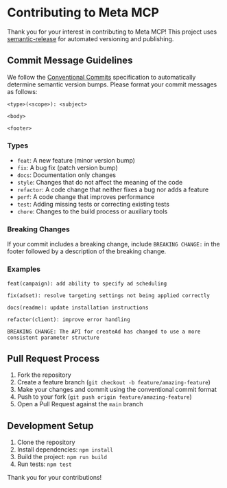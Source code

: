 # Contributing to Meta MCP

Thank you for your interest in contributing to Meta MCP! This project uses [semantic-release](https://github.com/semantic-release/semantic-release) for automated versioning and publishing.

## Commit Message Guidelines

We follow the [Conventional Commits](https://www.conventionalcommits.org/) specification to automatically determine semantic version bumps. Please format your commit messages as follows:

```
<type>(<scope>): <subject>

<body>

<footer>
```

### Types

- `feat`: A new feature (minor version bump)
- `fix`: A bug fix (patch version bump)
- `docs`: Documentation only changes
- `style`: Changes that do not affect the meaning of the code
- `refactor`: A code change that neither fixes a bug nor adds a feature
- `perf`: A code change that improves performance
- `test`: Adding missing tests or correcting existing tests
- `chore`: Changes to the build process or auxiliary tools

### Breaking Changes

If your commit includes a breaking change, include `BREAKING CHANGE:` in the footer followed by a description of the breaking change.

### Examples

```
feat(campaign): add ability to specify ad scheduling

fix(adset): resolve targeting settings not being applied correctly

docs(readme): update installation instructions

refactor(client): improve error handling

BREAKING CHANGE: The API for createAd has changed to use a more
consistent parameter structure
```

## Pull Request Process

1. Fork the repository
2. Create a feature branch (`git checkout -b feature/amazing-feature`)
3. Make your changes and commit using the conventional commit format
4. Push to your fork (`git push origin feature/amazing-feature`) 
5. Open a Pull Request against the `main` branch

## Development Setup

1. Clone the repository
2. Install dependencies: `npm install`
3. Build the project: `npm run build`
4. Run tests: `npm test`

Thank you for your contributions! 